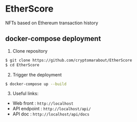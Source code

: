 # EtherScore
NFTs based on Ethereum transaction history


## docker-compose deployment

1. Clone repository
```bash
$ git clone https://github.com/cryptomarabout/EtherScore
$ cd EtherScore
```

2. Trigger the deployment
```bash
$ docker-compose up --build
```
3. Useful links: 
* Web front : `http://localhost`
* API endpoint : `http://localhost/api/`
* API doc : `http://localhost/api/docs`